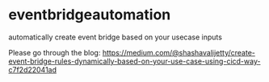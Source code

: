 # eventbridgeautomation
automatically create event bridge based on your usecase inputs

Please go through the blog: https://medium.com/@shashavalijetty/create-event-bridge-rules-dynamically-based-on-your-use-case-using-cicd-way-c7f2d22041ad


